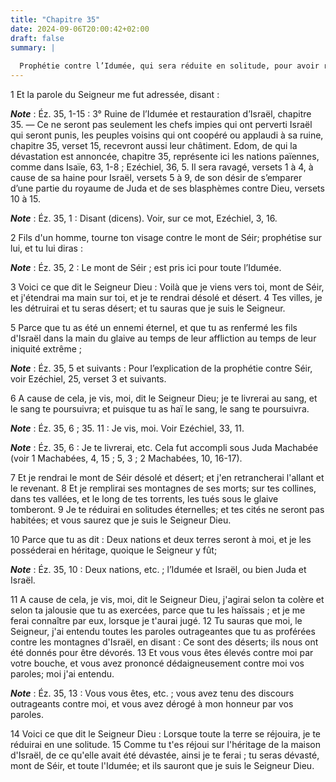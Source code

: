 ```yaml
---
title: "Chapitre 35"
date: 2024-09-06T20:00:42+02:00
draft: false
summary: |
  
  Prophétie contre l’Idumée, qui sera réduite en solitude, pour avoir répandu le sang des Israélites, et s’être réjouie de leurs malheurs.
---
```



1 Et la parole du Seigneur me fut adressée, disant :

***Note*** :  Éz. 35, 1-15 : 3° Ruine de l’Idumée et restauration d’Israël, chapitre 35. ― Ce ne seront pas seulement les chefs impies qui ont perverti Israël qui seront punis, les peuples voisins qui ont coopéré ou applaudi à sa ruine, chapitre 35, verset 15, recevront aussi leur châtiment. Edom, de qui la dévastation est annoncée, chapitre 35, représente ici les nations païennes, comme dans Isaïe, 63, 1-8 ; Ezéchiel, 36, 5. Il sera ravagé, versets 1 à 4, à cause de sa haine pour Israël, versets 5 à 9, de son désir de s’emparer d’une partie du royaume de Juda et de ses blasphèmes contre Dieu, versets 10 à 15.

***Note*** :  Éz. 35, 1 : Disant (dicens). Voir, sur ce mot, Ezéchiel, 3, 16.


2 Fils d'un homme, tourne ton visage contre le mont de Séir; prophétise sur lui, et tu lui diras :

***Note*** :  Éz. 35, 2 : Le mont de Séir ; est pris ici pour toute l’Idumée.

3 Voici ce que dit le Seigneur Dieu : Voilà que je viens vers toi, mont de Séir, et j'étendrai ma main sur toi, et je te rendrai désolé et désert. 4 Tes villes, je les détruirai et tu seras désert; et tu sauras que je suis le Seigneur.


5 Parce que tu as été un ennemi éternel, et que tu as renfermé les fils d'Israël dans la main du glaive au temps de leur affliction au temps de leur iniquité extrême ;

***Note*** :  Éz. 35, 5 et suivants : Pour l’explication de la prophétie contre Séir, voir Ezéchiel, 25, verset 3 et suivants.

6 A cause de cela, je vis, moi, dit le Seigneur Dieu; je te livrerai au sang, et le sang te poursuivra; et puisque tu as haï le sang, le sang te poursuivra.

***Note*** :  Éz. 35, 6 ; 35. 11 : Je vis, moi. Voir Ezéchiel, 33, 11.

***Note*** :  Éz. 35, 6 : Je te livrerai, etc. Cela fut accompli sous Juda Machabée (voir 1 Machabées, 4, 15 ; 5, 3 ; 2 Machabées, 10, 16-17).

7 Et je rendrai le mont de Séir désolé et désert; et j'en retrancherai l'allant et le revenant. 8 Et je remplirai ses montagnes de ses morts; sur tes collines, dans tes vallées, et le long de tes torrents, les tués sous le glaive tomberont. 9 Je te réduirai en solitudes éternelles; et tes cités ne seront pas habitées; et vous saurez que je suis le Seigneur Dieu.


10 Parce que tu as dit : Deux nations et deux terres seront à moi, et je les posséderai en héritage, quoique le Seigneur y fût;

***Note*** :  Éz. 35, 10 : Deux nations, etc. ; l’Idumée et Israël, ou bien Juda et Israël.

11 A cause de cela, je vis, moi, dit le Seigneur Dieu, j'agirai selon ta colère et selon ta jalousie que tu as exercées, parce que tu les haïssais ; et je me ferai connaître par eux, lorsque je t'aurai jugé. 12 Tu sauras que moi, le Seigneur, j'ai entendu toutes les paroles outrageantes que tu as proférées contre les montagnes d'Israël, en disant : Ce sont des déserts; ils nous ont été donnés pour être dévorés. 13 Et vous vous êtes élevés contre moi par votre bouche, et vous avez prononcé dédaigneusement contre moi vos paroles; moi j'ai entendu.

***Note*** :  Éz. 35, 13 : Vous vous êtes, etc. ; vous avez tenu des discours outrageants contre moi, et vous avez dérogé à mon honneur par vos paroles.


14 Voici ce que dit le Seigneur Dieu : Lorsque toute la terre se réjouira, je te réduirai en une solitude. 15 Comme tu t'es réjoui sur l'héritage de la maison d'Israël, de ce qu'elle avait été dévastée, ainsi je te ferai ; tu seras dévasté, mont de Séir, et toute l'Idumée; et ils sauront que je suis le Seigneur Dieu.

